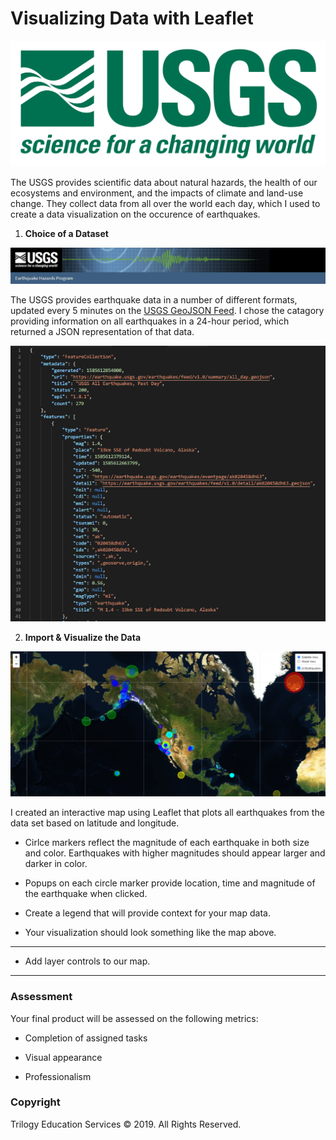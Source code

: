 # Visualizing Data with Leaflet

![1-Logo](Leaflet-Step-1/Images/1-Logo.png)

The USGS provides scientific data about natural hazards, the health of our ecosystems and environment, and the impacts of climate and land-use change. They collect data from all over the world each day, which I used to create a data visualization on the occurence of  earthquakes.

1. **Choice of a Dataset**

![3-Data](Leaflet-Step-1/Images/USGS_webpage_header.PNG)

The USGS provides earthquake data in a number of different formats, updated every 5 minutes on the [USGS GeoJSON Feed](http://earthquake.usgs.gov/earthquakes/feed/v1.0/geojson.php). I chose the catagory providing information on all earthquakes in a 24-hour period, which returned a JSON representation of that data.

![USGS_GeoJSON](Leaflet-Step-1/Images/USGS_GeoJson.PNG)

2. **Import & Visualize the Data**

![Final_Map](Leaflet-Step-1/Images/FinalMap.PNG)

I created an interactive map using Leaflet that plots all earthquakes from the data set based on latitude and longitude.

* Cirlce markers reflect the magnitude of each earthquake in both size and color. Earthquakes with higher magnitudes should appear larger and darker in color.

* Popups on each circle marker provide location, time and magnitude of the earthquake when clicked.

* Create a legend that will provide context for your map data.

* Your visualization should look something like the map above.

- - -

* Add layer controls to our map.

- - -

### Assessment

Your final product will be assessed on the following metrics:

* Completion of assigned tasks

* Visual appearance

* Professionalism

### Copyright

Trilogy Education Services © 2019. All Rights Reserved.
